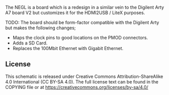 
The NEGL is a board which is a redesign in a similar vein to the Digilent Arty
A7 board V2 but customizes it for the HDMI2USB / LiteX purposes.

TODO: The board should be form-factor compatible with the Digilent Arty but
makes the following changes;

 * Maps the clock pins to good locations on the PMOD connectors.
 * Adds a SD Card.
 * Replaces the 100Mbit Ethernet with Gigabit Ethernet.

## License

This schematic is released under Creative Commons Attribution-ShareAlike 4.0
International (CC BY-SA 4.0). The full license text can be found in the COPYING
file or at https://creativecommons.org/licenses/by-sa/4.0/
